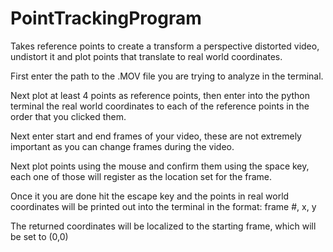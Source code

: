 # PointTrackingProgram
Takes reference points to create a transform a perspective distorted video, undistort it and plot points that translate to real world coordinates.



First enter the path to the .MOV file you are trying to analyze in the terminal.

Next plot at least 4 points as reference points, then enter into the python terminal the real world coordinates to each of the reference points in the order that you clicked them.

Next enter start and end frames of your video, these are not extremely important as you can change frames during the video.

Next plot points using the mouse and confirm them using the space key, each one of those will register as the location set for the frame.

Once it you are done hit the escape key and the points in real world coordinates will be printed out into the terminal in the format: frame #, x, y

The returned coordinates will be localized to the starting frame, which will be set to (0,0)
